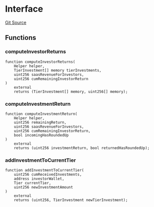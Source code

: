 # Interface

[Git Source](https://github.com/TruCol/Decentralised-Saas-Investment-Protocol/blob/261eef1ab2997c2de78fe153ea0697c80fbc509d/src/SaasPaymentProcessor.sol)

## Functions

### computeInvestorReturns

```solidity
function computeInvestorReturns(
    Helper helper,
    TierInvestment[] memory tierInvestments,
    uint256 saasRevenueForInvestors,
    uint256 cumRemainingInvestorReturn
)
    external
    returns (TierInvestment[] memory, uint256[] memory);
```

### computeInvestmentReturn

```solidity
function computeInvestmentReturn(
    Helper helper,
    uint256 remainingReturn,
    uint256 saasRevenueForInvestors,
    uint256 cumRemainingInvestorReturn,
    bool incomingHasRoundedUp
)
    external
    returns (uint256 investmentReturn, bool returnedHasRoundedUp);
```

### addInvestmentToCurrentTier

```solidity
function addInvestmentToCurrentTier(
    uint256 cumReceivedInvestments,
    address investorWallet,
    Tier currentTier,
    uint256 newInvestmentAmount
)
    external
    returns (uint256, TierInvestment newTierInvestment);
```
